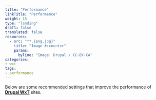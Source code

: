 ```yaml
---
title: "Performance"
linkTitle: "Performance"
weight: 15
type: "landing"
draft: false
translated: false
resources:
  - src: "**.{png,jpg}"
    title: "Image #:counter"
    params:
      byline: "Image: Drupal / CC-BY-CA"
categories:
- wxt
tags:
- performance
---
```


Below are some recommended settings that improve the performance of **[Drupal WxT][wxt]** sites.

<!-- Links Referenced -->

[wxt]: https://github.com/drupalwxt/wxt
